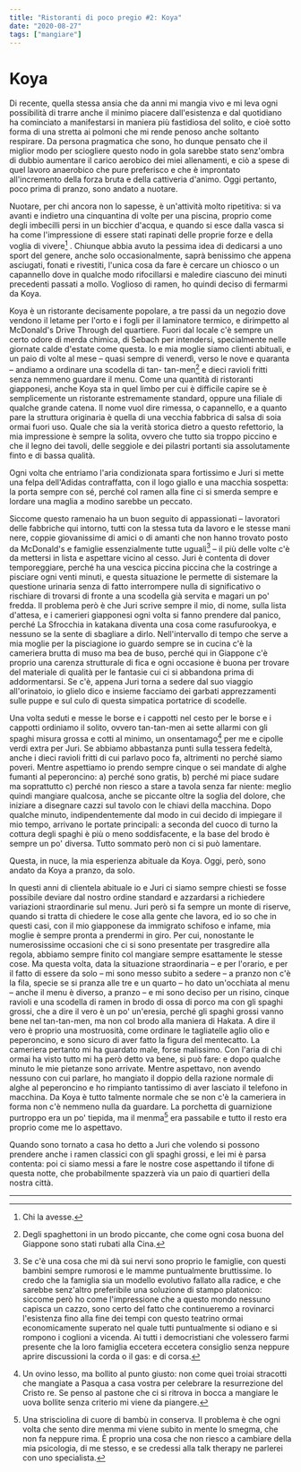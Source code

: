 ```yaml
---
title: "Ristoranti di poco pregio #2: Koya"
date: "2020-08-27"
tags: ["mangiare"]
---
```


# Koya

Di recente, quella stessa ansia che da anni mi mangia vivo e mi leva ogni possibilità di trarre anche
il minimo piacere dall'esistenza e dal quotidiano ha cominciato a manifestarsi in maniera più
fastidiosa del solito, e cioè sotto forma di una stretta ai polmoni che mi rende penoso anche soltanto
respirare. Da persona pragmatica che sono, ho dunque pensato che il miglior modo per sciogliere
questo nodo in gola sarebbe stato senz'ombra di dubbio aumentare il carico aerobico dei miei
allenamenti, e ciò a spese di quel lavoro anaerobico che pure preferisco e che è improntato
all'incremento della forza bruta e della cattiveria d'animo. Oggi pertanto, poco prima di pranzo,
sono andato a nuotare.

Nuotare, per chi ancora non lo sapesse, è un'attività molto ripetitiva: si va avanti e indietro una
cinquantina di volte per una piscina, proprio come degli imbecilli persi in un bicchier d'acqua, e
quando si esce dalla vasca si ha come l'impressione di essere stati rapinati delle proprie forze e della voglia di vivere[^1] . Chiunque abbia avuto la pessima idea di dedicarsi a uno sport del genere, anche
solo occasionalmente, saprà benissimo che appena asciugati, fonati e rivestiti, l'unica cosa da fare è
cercare un chiosco o un capannello dove in qualche modo rifocillarsi e maledire ciascuno dei minuti
precedenti passati a mollo. Voglioso di ramen, ho quindi deciso di fermarmi da Koya.

Koya è un ristorante decisamente popolare, a tre passi da un negozio dove vendono il letame per
l'orto e i fogli per il laminatore termico, e dirimpetto al McDonald's Drive Through del quartiere.
Fuori dal locale c'è sempre un certo odore di merda chimica, di Sebach per intendersi, specialmente
nelle giornate calde d'estate come questa. Io e mia moglie siamo clienti abituali, e un paio di volte al
mese – quasi sempre di venerdì, verso le nove e quaranta – andiamo a ordinare una scodella di tan-
tan-men[^2] e dieci ravioli fritti senza nemmeno guardare il menu. Come una quantità di ristoranti
giapponesi, anche Koya sta in quel limbo per cui è difficile capire se è semplicemente un ristorante
estremamente standard, oppure una filiale di qualche grande catena. Il nome vuol dire rimessa, o
capannello, e a quanto pare la struttura originaria è quella di una vecchia fabbrica di salsa di soia
ormai fuori uso. Quale che sia la verità storica dietro a questo refettorio, la mia impressione è
sempre la solita, ovvero che tutto sia troppo piccino e che il legno dei tavoli, delle seggiole e dei
pilastri portanti sia assolutamente finto e di bassa qualità.

Ogni volta che entriamo l'aria condizionata spara fortissimo e Juri si mette una felpa dell'Adidas
contraffatta, con il logo giallo e una macchia sospetta: la porta sempre con sé, perché col ramen alla
fine ci si smerda sempre e lordare una maglia a modino sarebbe un peccato.

Siccome questo ramenaio ha un buon seguito di appassionati – lavoratori delle fabbriche qui
intorno, tutti con la stessa tuta da lavoro e le stesse mani nere, coppie giovanissime di amici o di
amanti che non hanno trovato posto da McDonald's e famiglie essenzialmente tutte uguali[^3] – il più
delle volte c'è da mettersi in lista e aspettare vicino al cesso. Juri è contenta di dover temporeggiare,
perché ha una vescica piccina piccina che la costringe a pisciare ogni venti minuti, e questa situazione le permette di sistemare la questione urinaria senza di fatto interrompere nulla di
significativo o rischiare di trovarsi di fronte a una scodella già servita e magari un po' fredda. Il
problema però è che Juri scrive sempre il mio, di nome, sulla lista d'attesa, e i camerieri giapponesi
ogni volta si fanno prendere dal panico, perché La Sfrocchia in katakana diventa una cosa come
rasufurookya, e nessuno se la sente di sbagliare a dirlo. Nell'intervallo di tempo che serve a mia
moglie per la pisciagione io guardo sempre se in cucina c'è la cameriera brutta di muso ma bea de
buso, perché qui in Giappone c'è proprio una carenza strutturale di fica e ogni occasione è buona
per trovare del materiale di qualità per le fantasie cui ci si abbandona prima di addormentarsi. Se
c'è, appena Juri torna a sedere dal suo viaggio all'orinatoio, io glielo dico e insieme facciamo dei
garbati apprezzamenti sulle puppe e sul culo di questa simpatica portatrice di scodelle.

Una volta seduti e messe le borse e i cappotti nel cesto per le borse e i cappotti ordiniamo il solito,
ovvero tan-tan-men ai sette allarmi con gli spaghi misura grossa e cotti al minimo, un
onsentamago[^4] per me e cipolle verdi extra per Juri. Se abbiamo abbastanza punti sulla tessera
fedeltà, anche i dieci ravioli fritti di cui parlavo poco fa, altrimenti no perché siamo poveri. Mentre
aspettiamo io prendo sempre cinque o sei mandate di alghe fumanti al peperoncino: a) perché sono
gratis, b) perché mi piace sudare ma soprattutto c) perché non riesco a stare a tavola senza far
niente: meglio quindi mangiare qualcosa, anche se piccante oltre la soglia del dolore, che iniziare a
disegnare cazzi sul tavolo con le chiavi della macchina. Dopo qualche minuto, indipendentemente
dal modo in cui decido di impiegare il mio tempo, arrivano le portate principali: a seconda del
cuoco di turno la cottura degli spaghi è più o meno soddisfacente, e la base del brodo è sempre un
po' diversa. Tutto sommato però non ci si può lamentare.

Questa, in nuce, la mia esperienza abituale da Koya. Oggi, però, sono andato da Koya a pranzo, da
solo.

In questi anni di clientela abituale io e Juri ci siamo sempre chiesti se fosse possibile deviare dal
nostro ordine standard e azzardarsi a richiedere variazioni straordinarie sul menu. Juri però si fa
sempre un monte di riserve, quando si tratta di chiedere le cose alla gente che lavora, ed io so che in
questi casi, con il mio giapponese da immigrato schifoso e infame, mia moglie è sempre pronta a
prendermi in giro. Per cui, nonostante le numerosissime occasioni che ci si sono presentate per
trasgredire alla regola, abbiamo sempre finito col mangiare sempre esattamente le stesse cose. Ma
questa volta, data la situazione straordinaria – e per l'orario, e per il fatto di essere da solo – mi sono messo subito a sedere – a pranzo non c'è la fila, specie se si pranza alle tre e un quarto – ho dato
un'occhiata al menu – anche il menu è diverso, a pranzo – e mi sono deciso per un risino, cinque
ravioli e una scodella di ramen in brodo di ossa di porco ma con gli spaghi grossi, che a dire il vero
è un po' un'eresia, perché gli spaghi grossi vanno bene nel tan-tan-men, ma non col brodo alla
maniera di Hakata. A dire il vero è proprio una mostruosità, come ordinare le tagliatelle aglio olio e
peperoncino, e sono sicuro di aver fatto la figura del mentecatto. La cameriera pertanto mi ha
guardato male, forse malissimo. Con l'aria di chi ormai ha visto tutto mi ha però detto va bene, si
può fare: e dopo qualche minuto le mie pietanze sono arrivate. Mentre aspettavo, non avendo
nessuno con cui parlare, ho mangiato il doppio della razione normale di alghe al peperoncino e ho
rimpianto tantissimo di aver lasciato il telefono in macchina. Da Koya è tutto talmente normale che
se non c'è la cameriera in forma non c'è nemmeno nulla da guardare. La porchetta di guarnizione
purtroppo era un po' tiepida, ma il menma[^5] era passabile e tutto il resto era proprio come me lo
aspettavo.

Quando sono tornato a casa ho detto a Juri che volendo si possono prendere anche i ramen classici
con gli spaghi grossi, e lei mi è parsa contenta: poi ci siamo messi a fare le nostre cose aspettando il tifone di questa notte, che probabilmente spazzerà via un paio di quartieri della nostra città.

___


[^1]: Chi la avesse.
[^2]: Degli spaghettoni in un brodo piccante, che come ogni cosa buona del Giappone sono stati rubati alla Cina.
[^3]: Se c'è una cosa che mi dà sui nervi sono proprio le famiglie, con questi bambini sempre rumorosi e le mamme puntualmente bruttissime. Io credo che la famiglia sia un modello evolutivo fallato alla radice, e che sarebbe senz'altro preferibile una soluzione di stampo platonico: siccome però ho come l'impressione che a questo mondo nessuno capisca un cazzo, sono certo del fatto che continueremo a rovinarci l'esistenza fino alla fine dei tempi con questo teatrino ormai economicamente superato nel quale tutti puntualmente si odiano e si rompono i coglioni a vicenda. Ai tutti i democristiani che volessero farmi presente che la loro famiglia eccetera eccetera consiglio senza neppure aprire discussioni la corda o il gas: e di corsa.
[^4]: Un ovino lesso, ma bollito al punto giusto: non come quei troiai stracotti che mangiate a Pasqua a casa vostra per celebrare la resurrezione del Cristo re. Se penso al pastone che ci si ritrova in bocca a mangiare le uova bollite senza criterio mi viene da piangere.
[^5]: Una strisciolina di cuore di bambù in conserva. Il problema è che ogni volta che sento dire menma mi viene subito in mente lo smegma, che non fa neppure rima. È proprio una cosa che non riesco a cambiare della mia psicologia, di me stesso, e se credessi alla talk therapy ne parlerei con uno specialista.
